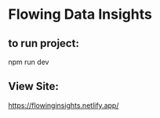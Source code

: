 # Flowing Data Insights

## to run project:
npm run dev 
## View Site:
https://flowinginsights.netlify.app/
